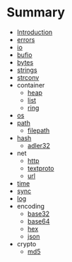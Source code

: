 # Summary

- [Introduction](README.md)
- [errors](./errors/errors.md)
- [io](./io/io.md)
- [bufio](./bufio/bufio.md)
- [bytes](./bytes/bytes.md)
- [strings](./strings/strings.md)
- [strconv](./strconv/strconv.md)
- container
    + [heap](./container/heap.md)
    + [list](./container/list.md)
    + [ring](./container/ring.md)
- [os](./os/os.md)
- [path](./path/path.md)
    + [filepath](./path/filepath.md)
- [hash](./hash/hash.md)
    + [adler32](./hash/adler32.md)
- net
    + [http](./net/http.md)
    + [textproto](./net/textproto.md)
    + [url](./net/url.md)
- [time](./time/time.md)
- [sync](./sync/sync.md)
- [log](./log/log.md)
- encoding
    + [base32](./encoding/base32.md)
    + [base64](./encoding/base64.md)
    + [hex](./encoding/hex.md)
    + [json](./encoding/json.md)
- crypto
    + [md5](./crypto/md5.md)

